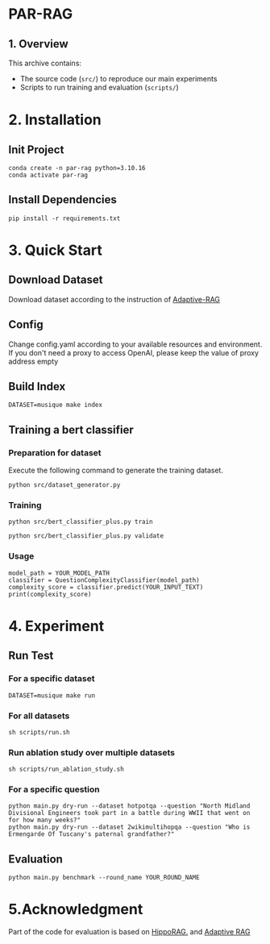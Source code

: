 # PAR-RAG

## 1. Overview

This archive contains:

- The source code (`src/`) to reproduce our main experiments
- Scripts to run training and evaluation (`scripts/`)

# 2. Installation

## Init Project

```
conda create -n par-rag python=3.10.16
conda activate par-rag
```

## Install Dependencies

```
pip install -r requirements.txt
```

# 3. Quick Start

## Download Dataset

Download dataset according to the instruction of [Adaptive-RAG](https://github.com/starsuzi/Adaptive-RAG)

## Config

Change config.yaml according to your available resources and environment.
If you don't need a proxy to access OpenAI, please keep the value of proxy address empty

## Build Index

```
DATASET=musique make index
```

## Training a bert classifier

### Preparation for dataset

Execute the following command to generate the training dataset.

```angular2html
python src/dataset_generator.py
```

### Training

```angular2html
python src/bert_classifier_plus.py train
```

```angular2html
python src/bert_classifier_plus.py validate 
```

### Usage

```angular2html
model_path = YOUR_MODEL_PATH
classifier = QuestionComplexityClassifier(model_path)
complexity_score = classifier.predict(YOUR_INPUT_TEXT)
print(complexity_score)
```

# 4. Experiment

## Run Test

### For a specific dataset

```
DATASET=musique make run
```

### For all datasets

```
sh scripts/run.sh
```

### Run ablation study over multiple datasets

```angular2html
sh scripts/run_ablation_study.sh
```

### For a specific question

```
python main.py dry-run --dataset hotpotqa --question "North Midland Divisional Engineers took part in a battle during WWII that went on for how many weeks?"
python main.py dry-run --dataset 2wikimultihopqa --question "Who is Ermengarde Of Tuscany's paternal grandfather?"
```

## Evaluation

```
python main.py benchmark --round_name YOUR_ROUND_NAME 
```

# 5.Acknowledgment

Part of the code for evaluation is based on [HippoRAG.](https://github.com/OSU-NLP-Group/HippoRAG)
and [Adaptive RAG](https://github.com/starsuzi/Adaptive-RAG)
